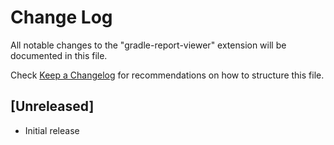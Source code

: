 # Change Log

All notable changes to the "gradle-report-viewer" extension will be documented in this file.

Check [Keep a Changelog](http://keepachangelog.com/) for recommendations on how to structure this file.

## [Unreleased]

- Initial release